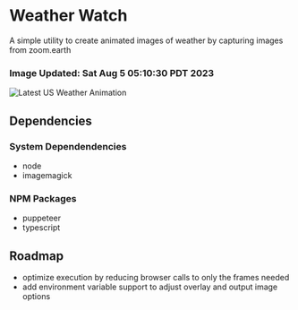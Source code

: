 # Weather Watch

A simple utility to create animated images of weather by capturing images from zoom.earth

### Image Updated: Sat Aug  5 05:10:30 PDT 2023

![Latest US Weather Animation](animations/2023-08-05.webp)

## Dependencies
### System Dependendencies
* node
* imagemagick
### NPM Packages
* puppeteer
* typescript

## Roadmap
* optimize execution by reducing browser calls to only the frames needed
* add environment variable support to adjust overlay and output image options
